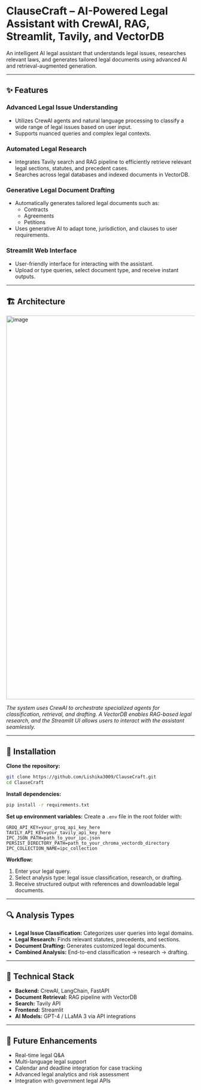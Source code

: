 # ClauseCraft – AI-Powered Legal Assistant with CrewAI, RAG, Streamlit, Tavily, and VectorDB

An intelligent AI legal assistant that understands legal issues, researches relevant laws, and generates tailored legal documents using advanced AI and retrieval-augmented generation.

---

## ✨ Features

### **Advanced Legal Issue Understanding**
- Utilizes CrewAI agents and natural language processing to classify a wide range of legal issues based on user input.
- Supports nuanced queries and complex legal contexts.

### **Automated Legal Research**
- Integrates Tavily search and RAG pipeline to efficiently retrieve relevant legal sections, statutes, and precedent cases.
- Searches across legal databases and indexed documents in VectorDB.

### **Generative Legal Document Drafting**
- Automatically generates tailored legal documents such as:
  - Contracts
  - Agreements
  - Petitions
- Uses generative AI to adapt tone, jurisdiction, and clauses to user requirements.

### **Streamlit Web Interface**
- User-friendly interface for interacting with the assistant.
- Upload or type queries, select document type, and receive instant outputs.

---

## 🏗 Architecture

<img width="1536" height="1024" alt="image" src="https://github.com/user-attachments/assets/fa1ea5f6-2f00-4518-8ea3-7ebccb41ae07" />

*The system uses CrewAI to orchestrate specialized agents for classification, retrieval, and drafting. A VectorDB enables RAG-based legal research, and the Streamlit UI allows users to interact with the assistant seamlessly.*

---

## 🔧 Installation

**Clone the repository:**
```bash
git clone https://github.com/Lishika3009/ClauseCraft.git
cd ClauseCraft
````

**Install dependencies:**

```bash
pip install -r requirements.txt
```

**Set up environment variables:**
Create a `.env` file in the root folder with:

```
GROQ_API_KEY=your_groq_api_key_here
TAVILY_API_KEY=your_tavily_api_key_here
IPC_JSON_PATH=path_to_your_ipc.json
PERSIST_DIRECTORY_PATH=path_to_your_chroma_vectordb_directory
IPC_COLLECTION_NAME=ipc_collection
```

**Workflow:**

1. Enter your legal query.
2. Select analysis type: legal issue classification, research, or drafting.
3. Receive structured output with references and downloadable legal documents.

---

## 🔍 Analysis Types

* **Legal Issue Classification:** Categorizes user queries into legal domains.
* **Legal Research:** Finds relevant statutes, precedents, and sections.
* **Document Drafting:** Generates customized legal documents.
* **Combined Analysis:** End-to-end classification → research → drafting.

---

## 🔧 Technical Stack

* **Backend:** CrewAI, LangChain, FastAPI
* **Document Retrieval:** RAG pipeline with VectorDB
* **Search:** Tavily API
* **Frontend:** Streamlit
* **AI Models:** GPT-4 / LLaMA 3 via API integrations

---

## 🚀 Future Enhancements

* Real-time legal Q\&A
* Multi-language legal support
* Calendar and deadline integration for case tracking
* Advanced legal analytics and risk assessment
* Integration with government legal APIs


